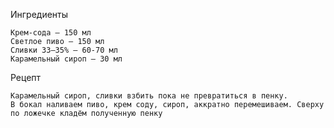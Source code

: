 Ингредиенты
   
    Крем-сода — 150 мл
    Светлое пиво — 150 мл
    Сливки 33–35% — 60-70 мл
    Карамельный сироп — 30 мл


Рецепт

    Карамельный сироп, сливки взбить пока не превратиться в пенку.
    В бокал наливаем пиво, крем соду, сироп, аккратно перемешиваем. Сверху по ложечке кладём полученную пенку
    
   
